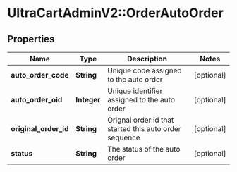 # UltraCartAdminV2::OrderAutoOrder

## Properties
Name | Type | Description | Notes
------------ | ------------- | ------------- | -------------
**auto_order_code** | **String** | Unique code assigned to the auto order | [optional] 
**auto_order_oid** | **Integer** | Unique identifier assigned to the auto order | [optional] 
**original_order_id** | **String** | Orignal order id that started this auto order sequence | [optional] 
**status** | **String** | The status of the auto order | [optional] 



